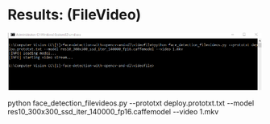 <h1>Results: (FileVideo)</h1>


<img src=https://github.com/khan-taha/Computer-Vision-CC/blob/master/%5B1%5D-face-detection-with-opencv-and-dl/videofile/.github/images/cmd.png
 alt="s1" style="max-width:100%;">
 
<p>python face_detection_filevideos.py --prototxt deploy.prototxt.txt --model res10_300x300_ssd_iter_140000_fp16.caffemodel --video 1.mkv</p>

